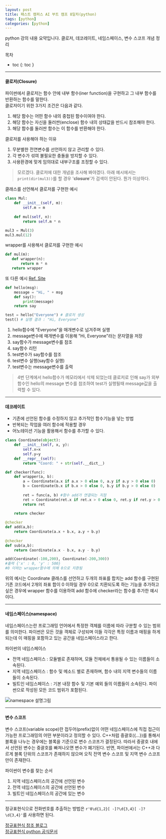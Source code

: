 ```yaml
---
layout: post
title: 패스트 캠퍼스 AI 부트 캠프 8일차(python)
tags: [python]
categories: [python]
---
```

python 강의 내용 요약입니다. 클로저, 데코레이트, 네임스페이스, 변수 스코프 개념 정리

목차
- toc
{: toc }

----
#### 클로저(Closure)
파이썬에서 클로저는 함수 안에 내부 함수(iner function)을 구현하고 그 내부 함수를 반환하는 함수를 말한다.  
클로저이기 위한 3가지 조건은 다음과 같다.
1. 해당 함수는 어떤 함수 내의 중첩된 함수이여야 한다.
2. 해당 함수는 자신을 둘러싼(enclose) 함수 내의 상태값을 반드시 참조해야 한다.
3. 해당 함수를 둘러싼 함수는 이 함수를 반환해야 한다.

클로저를 사용해야 하는 이유
1. 무분별한 전연변수를 선언하지 않고 관리할 수 있다.
2. 각 변수가 섞여 불필요한 충돌을 방지할 수 있다.
3. 사용환경에 맞게 임의대로 내부구조를 조정할 수 있다.

>모르겠다. 클로저에 대한 개념을 조사해 봐야겠다. 아래 예시에서는 `print(dir(mul3))`를 할 경우 '__closure__'가 검색이 안된다. 뭔가 이상하다.

클래스를 선언해서 클로저를 구현한 예시
```python
class Mul:
    def __init__(self, m):
        self.m = m
    
    def mul(self, n):
        return self.m * n

mul3 = Mul(3)
mul3.mul(12)
```

wrapper를 사용해서 클로저를 구현한 예시
```python
def mul(m):
   def wrapper(n):
       return m * n
   return wrapper
```

또 다른 예시
[Ref. Site](https://tibetsandfox.tistory.com/9)
```python
def hello(msg):
    message = "Hi, " + msg
    def say():
        print(message)
    return say

test = hello("Everyone") # 클로저 생성
test() # 실행 결과 : "Hi, Everyone"
```

1. hello함수에 "Everyone"을 매개변수로 넘겨주며 실행
2. message변수에 매개변수를 이용해 "Hi, Everyone"라는 문자열을 저장
3. say함수가 message변수를 참조
4. say함수 리턴
5. test변수가 say함수를 참조
6. test변수 실행(say함수 실행)
7. test변수는 message변수를 출력

>4번 단계에서 hello함수가 메모리에서 삭제 되었는데 클로저로 인해 say가 외부함수인 hello의 message 변수를 참조하여 test가 실행될때 message값을 출력할 수 있다.

----
#### 데코레이트
+ 기존에 선언된 함수를 수정하지 않고 추가적인 함수기능을 넣는 방법
+ 반복되는 작업을 여러 함수에 적용할 경우
+ 어노테이션 기능을 활용해서 함수를 추가할 수 있다.

```python
class Coordinate(object):
    def __init__(self, x, y):
        self.x=x
        self.y=y
    def __repr__(self):
        return "Coord: " + str(self.__dict__)

def checker(func):
    def wrapper(a, b):
        a = Coordinate(a.x if a.x > 0 else 0, a.y if a.y > 0 else 0)
        b = Coordinate(b.x if b.x > 0 else 0, b.y if b.y > 0 else 0)
		
        ret = func(a, b) #함수 add가 연결되는 지점
        ret = Coordinate(ret.x if ret.x > 0 else 0, ret.y if ret.y > 0 else 0)
        return ret
    
    return checker

@checker
def add(a,b):
    return Coordinate(a.x + b.x, a.y + b.y)
	
@checker
def sub(a,b):
    return Coordinate(a.x - b.x, a.y - b.y)

add(Coordinate(-100,200), Coordinate(-200,300))
#출력 {'x' : 0, 'y' : 500}
#0 이하는 wrapper함수에 의해 0으로 치환됨
```
위의 예시는 Coordinate 클래스를 선언하고 두개의 좌표를 합치는 add 함수를 구현된 기존 코드에서 2개의 좌표 합이 0 이하일 경우 0으로 치환되도록 하는 기능을 추가하고 싶은 경우에 wrapper 함수를 이용하여 add 함수에 checker라는 함수를 추가한 예시이다.


----
#### 네임스페이스(namespace)
네임스페이스는란 프로그래밍 언어에서 특정한 객체를 이름에 따라 구분할 수 있는 범위를 의미한다. 파이썬은 모든 것을 객체로 구성되며 이들 각각은 특정 이름과 매핑을 하게 되는데 이 매핑을 포함하고 있는 공간을 네임스페이스라고 한다.

파이썬의 네임스페이스
+ 전역 네임스페이스 : 모듈별로 존재하며, 모듈 전체에서 통용될 수 있는 이름들이 소속된다.
+ 지역 네임스페이스 : 함수 및 메소드 별로 존재하며, 함수 내의 지역 변수들의 이름들이 소속된다.
+ 빌트인 네임스페이스 : 기본 내장 함수 및 기본 예외 들의 이름들이 소속된다. 파이썬으로 작성된 모든 코드 범위가 포함된다.

![namespace 설명그림](https://blog.confirm.ch/wp-content/uploads/2017/08/python_namespace.png)

----
#### 변수 스코프
변수 스코프(variable scope)란 접두어(prefix)없이 어떤 네임스페이스에 직접 접근이 가능한 프로그래밍의 어떤 부분이라고 정의할 수 있다. C++처럼 중괄호({...})를 통해서 블록을 나누는 경우에는 블록을 기준으로 변수 스코프가 결정된다. 따라서 중괄호 내에서 선언된 변수는 중괄호를 빠져나오면 변수가 폐기된다. 반면, 파이썬에서는 C++과 다르게 블록 단위의 스코프가 존재하지 않으며 오직 전역 변수 스코프 및 지역 변수 스코프만이 존재한다.  

파이썬이 변수를 찾는 순서
1. 지역 네임스페이스의 공간에 선언된 변수
2. 전역 네임스페이스의 공간에 선언된 변수
3. 빌트인 네임스페이스의 공간에 있는 변수


----
정규표현식으로 전화번호를 추출하는 방법은 `r'0\d{1,2}[ -]?\d{3,4}[ -]?\d{3,4}'`를 사용하면 된다.

[정규표현식 참조 블로그](https://soooprmx.com/%EC%A0%95%EA%B7%9C%ED%91%9C%ED%98%84%EC%8B%9D%EC%9D%98-%EA%B0%9C%EB%85%90%EA%B3%BC-%EA%B8%B0%EC%B4%88-%EB%AC%B8%EB%B2%95/)  
[정규표현식 python 공식문서](https://docs.python.org/ko/3/library/re.html)



